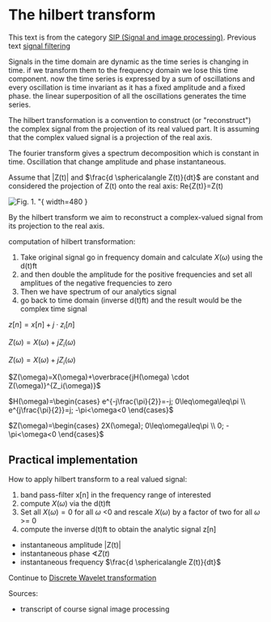 # The hilbert transform

This text is from the category [SIP (Signal and image processing)](category/sip). Previous text [signal filtering](blog/Signal%20filtering)

Signals in the time domain are dynamic as the time series is changing in time. if we transform them to the frequency domain we lose this time component. now the time series is expressed by a sum of oscillations and every oscillation is time invariant as it has a fixed amplitude and a fixed phase.
the linear superposition of all the oscillations generates the time series.

The hilbert transformation is a convention to construct (or "reconstruct") the complex signal from the projection of its real valued part. It is assuming that the complex valued signal is a projection of the real axis.  

The fourier transform gives a spectrum decomposition which is constant in time. Oscillation that change amplitude and phase instantaneous.

Assume that |Z(t)| and $\frac{d \sphericalangle Z(t)}{dt}$ are constant and considered the projection of Z(t) onto the real axis: Re{Z(t)}=Z(t)

![Fig. 1. "](assets/img/blog/sip/hilbert-cos.png){ width=480 }

By the hilbert transform we aim to reconstruct a complex-valued signal from its projection to the real axis.

computation of hilbert transformation:

1. Take original signal go in frequency domain and calculate $X(\omega)$ using the d(t)ft
2. and then double the amplitude for the positive frequencies and set all amplitues of the negative frequencies to zero
3. Then we have spectrum of our analytics signal
4. go back to time domain (inverse d(t)ft) and the result would be the complex time signal

$z[n]=x[n]+j\cdot z_i[n]$

$Z(\omega)=X(\omega)+jZ_i(\omega)$

$Z(\omega)=X(\omega)+jZ_i(\omega)$

$Z(\omega)=X(\omega)+\overbrace{jH(\omega) \cdot Z(\omega)}^{Z_i(\omega)}$

$H(\omega)=\begin{cases}
e^{-j\frac{\pi}{2}}=-j; 0\leq\omega\leq\pi \\
e^{j\frac{\pi}{2}}=j; -\pi<\omega<0
\end{cases}$

$Z(\omega)=\begin{cases}
2X(\omega); 0\leq\omega\leq\pi \\
0; -\pi<\omega<0
\end{cases}$

## Practical implementation

How to apply hilbert transform to a real valued signal:

1. band pass-filter x[n] in the frequency range of interested
2. compute $X(\omega)$ via the d(t)ft
3. Set all $X(\omega)=0$ for all $\omega$ <0 and rescale $X(\omega )$ by a factor of two for all $\omega$ >= 0
4. compute the inverse d(t)ft to obtain the analytic signal z[n]

- instantaneous amplitude |Z(t)|
- instantaneous phase $\sphericalangle Z(t)$
- instantaneous frequency $\frac{d \sphericalangle Z(t)}{dt}$

Continue to [Discrete Wavelet transformation](blog/Discrete%20Wavelet%20transformation)

Sources:

- transcript of course signal image processing